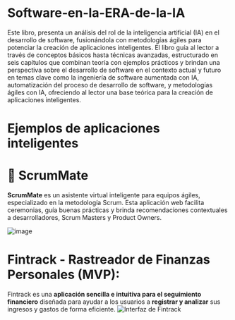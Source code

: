 # Software-en-la-ERA-de-la-IA

Este libro, presenta un análisis del rol de la inteligencia artificial (IA) en el desarrollo de software, fusionándola con metodologías ágiles para potenciar la creación de aplicaciones inteligentes. El libro guía al lector a través de conceptos básicos hasta técnicas avanzadas, estructurado en seis capítulos que combinan teoría con ejemplos prácticos y brindan una perspectiva sobre el desarrollo de software en el contexto actual y futuro en temas clave como la ingeniería de software aumentada con IA, automatización del proceso de desarrollo de software, y metodologías ágiles con IA, ofreciendo al lector una base teórica para la creación de aplicaciones inteligentes.

# Ejemplos de aplicaciones inteligentes
# 🧠 ScrumMate

**ScrumMate** es un asistente virtual inteligente para equipos ágiles, especializado en la metodología Scrum. Esta aplicación web facilita ceremonias, guía buenas prácticas y brinda recomendaciones contextuales a desarrolladores, Scrum Masters y Product Owners.

![image](https://github.com/user-attachments/assets/e3f0f944-3719-4a97-8b03-8a49a1612796)

# Fintrack - Rastreador de Finanzas Personales (MVP):
Fintrack es una **aplicación sencilla e intuitiva para el seguimiento financiero** diseñada para ayudar a los usuarios a **registrar y analizar** sus ingresos y gastos de forma eficiente.
![Interfaz de Fintrack](public/image.png)
